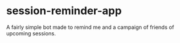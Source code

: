 # session-reminder-app
A fairly simple bot made to remind me and a campaign of friends of upcoming sessions.